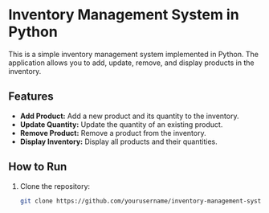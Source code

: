 # Inventory Management System in Python

This is a simple inventory management system implemented in Python. The application allows you to add, update, remove, and display products in the inventory.

## Features
- **Add Product:** Add a new product and its quantity to the inventory.
- **Update Quantity:** Update the quantity of an existing product.
- **Remove Product:** Remove a product from the inventory.
- **Display Inventory:** Display all products and their quantities.

## How to Run

1. Clone the repository:
   ```bash
   git clone https://github.com/yourusername/inventory-management-system.git
